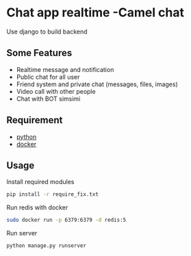 # Chat app realtime -Camel chat

Use django to build backend

## Some Features

- Realtime message and notification
- Public chat for all user
- Friend system and private chat (messages, files, images)
- Video call with other people
- Chat with BOT simsimi

## Requirement

- [python](https://www.python.org)
- [docker](https://www.docker.com)

## Usage

Install required modules
```sh
pip install -r require_fix.txt
```
Run redis with docker
```sh
sudo docker run -p 6379:6379 -d redis:5
```
Run server
```sh
python manage.py runserver
```

